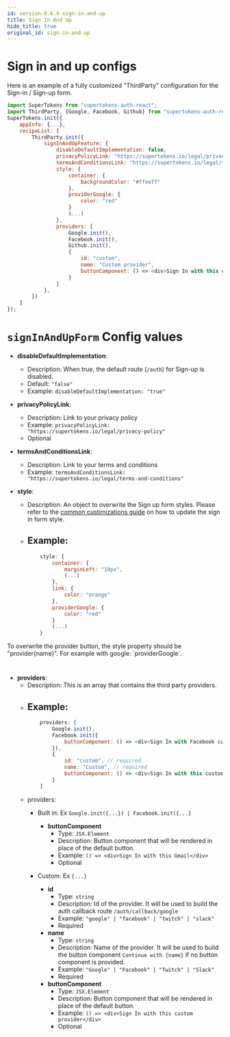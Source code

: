 ```yaml
---
id: version-0.6.X-sign-in-and-up
title: Sign In And Up
hide_title: true
original_id: sign-in-and-up
---
```


# Sign in and up configs

Here is an example of a fully customized "ThirdParty" configuration for the Sign-in / Sign-up form.

```js
import SuperTokens from "supertokens-auth-react";
import ThirdParty, {Google, Facebook, Github} from "supertokens-auth-react/recipe/thirparty";
SuperTokens.init({
    appInfo: {...},
    recipeList: [
        ThirdParty.init({
            signInAndUpFeature: {
                disableDefaultImplementation: false,
                privacyPolicyLink: "https://supertokens.io/legal/privacy-policy",
                termsAndConditionsLink: "https://supertokens.io/legal/terms-and-conditions",
                style: {
                    container: {
                        backgroundColor: "#ffeeff"
                    },
                    providerGoogle: {
                        color: "red"
                    }
                    (...)
                },
                providers: [
                    Google.init(),
                    Facebook.init(),
                    Github.init(),
                    {
                        id: "custom",
                        name: "Custom provider",
                        buttonComponent: () => <div>Sign In with this custom provider</div> // optional
                    }
                ]
            },
        })
    ]
});
```

# `signInAndUpForm` Config values

- **disableDefaultImplementation**: 
    - Description: When true, the default route (`/auth`) for Sign-up is disabled.
    - Default: ```"false"```
    - Example: ```disableDefaultImplementation: "true"```

- **privacyPolicyLink**: 
    - Description: Link to your privacy policy
    - Example: ```privacyPolicyLink: "https://supertokens.io/legal/privacy-policy"```
    - Optional

- **termsAndConditionsLink**: 
    - Description: Link to your terms and conditions
    - Example: ```termsAndConditionsLink: "https://supertokens.io/legal/terms-and-conditions"```

- **style**: 
    - Description: An object to overwrite the Sign up form styles. Please refer to the <a href="/docs/thirdparty/common-customizations/styling/changing-style" target="_blank">common custimizations guide</a> on how to update the sign in form style.
    - Example: 
        -
        ```js
            style: {
                container: {
                    marginLeft: "10px",
                    (...)
                },
                link: {
                    color: "orange"
                },
                providerGoogle: {
                    color: "red"
                }
                (...)
            }
        ```

<div class="specialNote" style="margin-bottom: 40px">
    To overwrite the provider button, the style property should be "provider{name}". For example with google: `providerGoogle`. 
</div>


- **providers**: 
    - Description: This is an array that contains the third party providers.
    - Example: 
        -
        ```js
            providers: [
                Google.init(),
                Facebook.init({
                    buttonComponent: () => <div>Sign In with Facebook custom button</div> // optional
                }),
                {
                    id: "custom", // required
                    name: "Custom", // required
                    buttonComponent: () => <div>Sign In with this custom provider</div> // optional
                }
            ]
        ```
    - providers:
        - Built in: Ex `Google.init({...}) | Facebook.init({...}` 

            - **buttonComponent**
                - Type: `JSX.Element`
                - Description: Button component that will be rendered in place of the default button.
                - Example: `() => <div>Sign In with this Gmail</div>`
                - Optional

        - Custom: Ex `{...}`

            - **id**
                - Type: `string`
                - Description: Id of the provider. It will be used to build the auth callback route `/auth/callback/google`
                - Example: `"google" | "facebook" | "twitch" | "slack"`
                - Required
            - **name**
                - Type: `string`
                - Description: Name of the provider. It will be used to build the button component `Continue with {name}` if no button component is provided.
                - Example: `"Google" | "Facebook" | "Twitch" | "Slack"`
                - Required
            - **buttonComponent**
                - Type: `JSX.Element`
                - Description: Button component that will be rendered in place of the default button.
                - Example: `() => <div>Sign In with this custom provider</div>`
                - Optional

